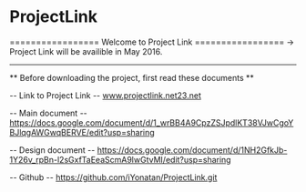 # ProjectLink
================= Welcome to Project Link =================
  -> Project Link will be availible in May 2016.
  
---------------------------------------------------------------

** Before downloading the project, first read these documents **

-- Link to Project Link --
www.projectlink.net23.net

-- Main document --
https://docs.google.com/document/d/1_wrBB4A9CpzZSJpdlKT38VJwCgoYBJlqgAWGwqBERVE/edit?usp=sharing

-- Design document --
https://docs.google.com/document/d/1NH2GfkJb-1Y26v_rpBn-l2sGxfTaEeaScmA9lwGtvMI/edit?usp=sharing

-- Github --
https://github.com/iYonatan/ProjectLink.git
